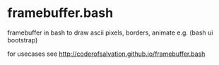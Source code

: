 framebuffer.bash
================

framebuffer in bash to draw ascii pixels, borders, animate e.g. (bash ui bootstrap)

for usecases see http://coderofsalvation.github.io/framebuffer.bash
